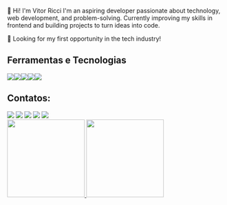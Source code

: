 👋 Hi! I'm Vitor Ricci
I'm an aspiring developer passionate about technology, web development, and problem-solving.
Currently improving my skills in frontend and building projects to turn ideas into code.

🚀 Looking for my first opportunity in the tech industry!

## Ferramentas e Tecnologias

<img loading = "lazy" src="https://cdn.jsdelivr.net/gh/devicons/devicon@latest/icons/css3/css3-original.svg" /><img loading = "lazy" src="https://cdn.jsdelivr.net/gh/devicons/devicon@latest/icons/html5/html5-original.svg" /><img loading = "lazy" src="https://cdn.jsdelivr.net/gh/devicons/devicon@latest/icons/javascript/javascript-original.svg" /><img loading = "lazy" src="https://cdn.jsdelivr.net/gh/devicons/devicon@latest/icons/react/react-original-wordmark.svg" /><img loading = "lazy" src="https://cdn.jsdelivr.net/gh/devicons/devicon@latest/icons/wordpress/wordpress-original.svg" />

## Contatos:
<div>
<a href="[https://www.youtube.com/@sualolifavorita6351]" target="_blank"><img loading="lazy" src="https://img.shields.io/badge/YouTube-FF0000?style=for-the-badge&logo=youtube&logoColor=white" target="_blank"></a>
<a href="https://instagram.com/vit.oricci" target="_blank"><img loading="lazy" src="https://img.shields.io/badge/-Instagram-%23E4405F?style=for-the-badge&logo=instagram&logoColor=white" target="_blank"></a>
<a href="https://www.twitch.tv/sua_loli_favorita" target="_blank"><img loading="lazy" src="https://img.shields.io/badge/Twitch-9146FF?style=for-the-badge&logo=twitch&logoColor=white" target="_blank"></a>
<a href = "vitor.ricci@sou.unifal-mg.edu.br"><img loading="lazy" src="https://img.shields.io/badge/Gmail-D14836?style=for-the-badge&logo=gmail&logoColor=white" target="_blank"></a>
<a href="https://www.linkedin.com/in/vitor-ricci-394892211/" target="_blank"><img loading="lazy" src="https://img.shields.io/badge/-LinkedIn-%230077B5?style=for-the-badge&logo=linkedin&logoColor=white" target="_blank"></a>   
</div>

<div>
<a href="https://github.com/VitRicci">
<img loading="lazy" height="180em" src="https://github-readme-stats.vercel.app/api/top-langs/?username=seu-usuário-aqui&layout=compact&langs_count=7&theme=dracula"/>
<img loading="lazy" height="180em" src="https://github-readme-stats.vercel.app/api?username=seu-usuário-aqui&show_icons=true&theme=dracula&include_all_commits=true&count_private=true"/>
</div>
